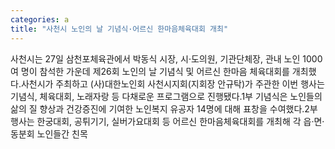 ```yaml
---
categories: a
title: "사천시 노인의 날 기념식·어르신 한마음체육대회 개최"
---
```

사천시는 27일 삼천포체육관에서 박동식 시장, 시·도의원, 기관단체장, 관내 노인 1000여 명이 참석한 가운데 제26회 노인의 날 기념식 및 어르신 한마음 체육대회를 개최했다.사천시가 주최하고 (사)대한노인회 사천시지회(지회장 안규탁)가 주관한 이번 행사는 기념식, 체육대회, 노래자랑 등 다채로운 프로그램으로 진행됐다.1부 기념식은 노인들의 삶의 질 향상과 건강증진에 기여한 노인복지 유공자 14명에 대해 표창을 수여했다.2부 행사는 한궁대회, 공튀기기, 실버가요대회 등 어르신 한마음체육대회를 개최해 각 읍·면·동분회 노인들간 친목